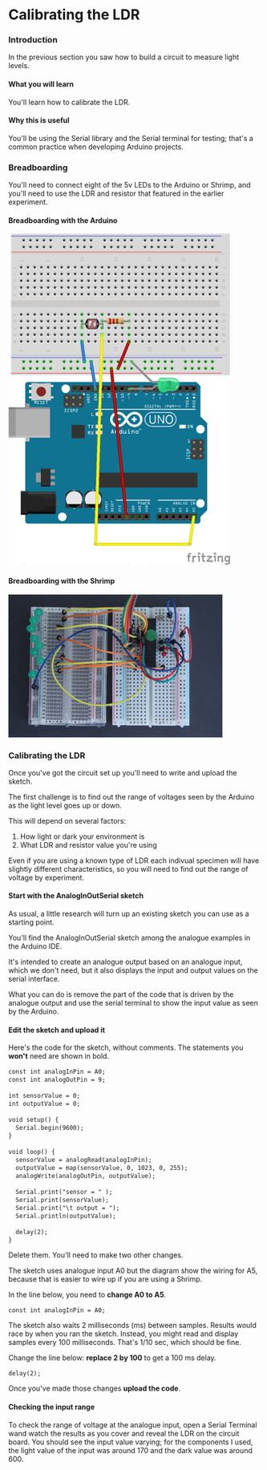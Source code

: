 Calibrating the LDR
===================


### Introduction

In the previous section you saw how to build a circuit to measure
light levels.

#### What you will learn

You'll learn how to calibrate the LDR.

#### Why this is useful

You'll be using the Serial library and the Serial terminal for testing;
that's a common practice when developing Arduino projects.

### Breadboarding

You'll need to connect eight of the 5v LEDs to the Arduino or Shrimp,
and you'll need to use the LDR and resistor that featured in the earlier
experiment.

#### Breadboarding with the Arduino

![Breadboarding with the Arduino](images/arduino-led-ldr_bb.png)

#### Breadboarding with the Shrimp

![Breadboarding with the Shrimp](images/shrimp-ldr-bar-427x285.jpg)

### Calibrating the LDR

Once you've got the circuit set up you'll need to write and upload the
sketch.

The first challenge is to find out the range of voltages seen by the
Arduino as the light level goes up or down.

This will depend on several factors:

1.  How light or dark your environment is
2.  What LDR and resistor value you're using

Even if you are using a known type of LDR each indivual specimen will
have slightly different characteristics, so you will need to find out
the range of voltage by experiment.

#### Start with the AnalogInOutSerial sketch

As usual, a little research will turn up an existing sketch you can use
as a starting point.

You'll find the AnalogInOutSerial sketch among the analogue examples in
the Arduino IDE.

It's intended to create an analogue output based on an analogue input,
which we don't need, but it also displays the input and output values on
the serial interface.

What you can do is remove the part of the code that is driven by the
analogue output and use the serial terminal to show the input value as
seen by the Arduino.

#### Edit the sketch and upload it

Here's the code for the sketch, without comments. The statements you
**won't** need are shown in bold.

    const int analogInPin = A0;
    const int analogOutPin = 9;

    int sensorValue = 0;        
    int outputValue = 0;        

    void setup() {
      Serial.begin(9600); 
    }

    void loop() {
      sensorValue = analogRead(analogInPin);            
      outputValue = map(sensorValue, 0, 1023, 0, 255);  
      analogWrite(analogOutPin, outputValue);          

      Serial.print("sensor = " );                       
      Serial.print(sensorValue);      
      Serial.print("\t output = ");      
      Serial.println(outputValue);   

      delay(2);                     
    }

Delete them. You'll need to make two other changes.

The sketch uses analogue input A0 but the diagram show the wiring for
A5, because that is easier to wire up if you are using a Shrimp.

In the line below, you need to **change A0 to A5**.

    const int analogInPin = A0;

The sketch also waits 2 milliseconds (ms) between samples. Results would
race by when you ran the sketch. Instead, you might read and display
samples every 100 milliseconds. That's 1/10 sec, which should be fine.

Change the line below: **replace 2 by 100** to get a 100 ms delay.

    delay(2);

Once you've made those changes **upload the code**.

#### Checking the input range

To check the range of voltage at the analogue input, open a Serial
Terminal wand watch the results as you cover and reveal the LDR on the
circuit board. You should see the input value varying; for the
components I used, the light value of the input was around 170 and the
dark value was around 600.
